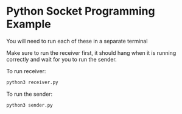 # Python Socket Programming Example

You will need to run each of these in a separate terminal

Make sure to run the receiver first, it should hang when it is running correctly and wait for you to run the sender.

To run receiver:

```python
python3 receiver.py
```

To run the sender:

```python
python3 sender.py
```
